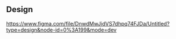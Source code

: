 ## Design

https://www.figma.com/file/DnwdMwJidVS7dhpq74FJDa/Untitled?type=design&node-id=0%3A199&mode=dev

